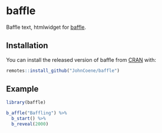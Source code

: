 # baffle

Baffle text, htmlwidget for [baffle](https://github.com/camwiegert/baffle).

## Installation

You can install the released version of baffle from [CRAN](https://CRAN.R-project.org) with:

``` r
remotes::install_github("JohnCoene/baffle")
```

## Example

``` r
library(baffle)

b_affle("Baffling") %>% 
  b_start() %>% 
  b_reveal(2000)
```

